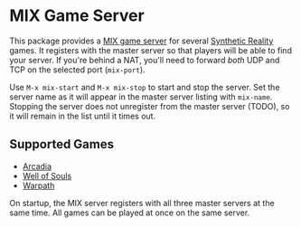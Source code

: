 # MIX Game Server

This package provides a [MIX game server][mix] for several
[Synthetic Reality][sr] games. It registers with the master server so
that players will be able to find your server. If you're behind a NAT,
you'll need to forward *both* UDP and TCP on the selected port
(`mix-port`).

Use `M-x mix-start` and `M-x mix-stop` to start and stop the
server. Set the server name as it will appear in the master server
listing with `mix-name`. Stopping the server does not unregister from
the master server (TODO), so it will remain in the list until it times
out.

## Supported Games

 * [Arcadia](http://www.synthetic-reality.com/arcadia.htm)
 * [Well of Souls](http://www.synthetic-reality.com/wosHome.htm)
 * [Warpath](http://www.synthetic-reality.com/warpath32.htm)

On startup, the MIX server registers with all three master servers at
the same time. All games can be played at once on the same server.


[sr]: http://www.synthetic-reality.com/
[mix]: http://www.synthetic-reality.com/mixgame.htm
